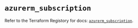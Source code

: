 # `azurerm_subscription`

Refer to the Terraform Registory for docs: [`azurerm_subscription`](https://registry.terraform.io/providers/hashicorp/azurerm/3.56.0/docs/resources/subscription).

